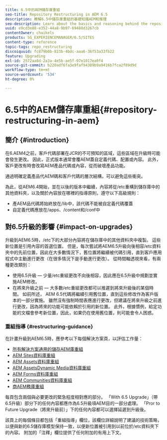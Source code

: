 ```yaml
---
title: 6.5中的AEM儲存庫重組
seo-title: Repository Restructuring in AEM 6.5
description: 瞭解6.5中儲存庫重組的基礎知識AEM和推理
seo-description: Learn about the basics and reasoning behind the repository restructuring in AEM 6.5
uuid: e9cd3e88-e352-44a8-9b97-69488d3267cb
contentOwner: chaikels
products: SG_EXPERIENCEMANAGER/6.5/SITES
content-type: reference
topic-tags: repo_restructuring
discoiquuid: fc879b0b-823b-4bdc-aaa6-36f53a33fb22
feature: Upgrading
exl-id: 2572aa8d-2a3a-4e5b-ae5f-07e1017ea0f4
source-git-commit: b220adf6fa3e9faf94389b9a9416b7fca2f89d9d
workflow-type: tm+mt
source-wordcount: '534'
ht-degree: 0%

---
```


# 6.5中的AEM儲存庫重組{#repository-restructuring-in-aem}

## 簡介 {#introduction}

在6.AEM4之前，客戶代碼部署在JCR的不可預知的區域，這些區域在升級時可能會發生更改。 因此，正式版本通常會覆AEM蓋自定義代碼、配置或內容。 此外，客戶更改有時會改寫AEM產品代碼或內容，從而破壞產品功能。

通過明確定義產品代AEM碼和客戶代碼的層次結構，可以避免這些衝突。

為此，從AEM6.4開始，並在以後的版本中繼續，內容將從/etc重構到儲存庫中的其他資料夾，以及關於內容放在哪裡的指導原則，遵守以下高級規則：

* 產AEM品代碼將始終放在/lib中，該代碼不能被自定義代碼覆蓋
* 自定義代碼應放在/apps、/content和/conf中

## 對6.5升級的影響 {#impact-on-upgrades}

升級到AEM6.5時，/etc下的大部分內容將在儲存庫中的其他資料夾中複製。 這些新位置是引用內容的首選位置。 但是，每次嘗試將AEM6.5升級向後相容/etc資料夾中的先前位置，因此在大多數情況下，舊位置將繼續被代碼引用，直到客戶應用程式中主動進行更改（在很多情況下是手動進行更改）。 從時間軸透視來看，有兩種更改類別：

* 使用6.5升級 — 少量/etc重組更改不向後相容，因此應在6.5升級中規劃並實施AEM修改。
* 在將來升級之前 — 大多數/etc重組更改都可以推遲到將來升級後的某個時間。 如前所述， AEM 6.5代碼將繼續引用舊位置，直到這些修改作為客戶版本的一部分實施。 雖然沒有強制時間表應進行更改，但建議在將來升級之前進行更改，因為將來的功能可能依賴於引用的新位置。 此外，根據慣例，給定功能的文檔會參考新位置，因此，如果仍在使用舊位置，則可能會令人困惑。

### 重組指導 {#restructuring-guidance}

在計畫升級到AEM6.5時，應參考以下每個解決方案頁，以評估工作量：

* [所有解決方案通用的儲存AEM庫重組](/help/sites-deploying/all-repository-restructuring-in-aem-6-5.md)
* [AEM Sites資料庫重組](/help/sites-deploying/sites-repository-restructuring-in-aem-6-5.md)
* [AEM Assets資料庫重組](/help/sites-deploying/assets-repository-restructuring-in-aem-6-5.md)
* [AEM AssetsDynamic Media資料庫重組](/help/sites-deploying/dynamicmedia-repository-restructuring-in-aem-6-5.md)
* [AEM Forms資料庫重組](/help/sites-deploying/forms-repository-restructuring-in-aem-6-5.md)
* [AEM Communities資料庫重組](/help/sites-deploying/communities-repository-restructuring-in-aem-6-5.md)
* [商AEM務庫重組](/help/sites-deploying/ecommerce-repository-restructuring-in-aem-6-5.md)

每頁包含兩個與必要更改的緊急程度相對應的部分。 「With 6.5 Upgrade」（帶6.5升級）部分下的任何內容都應作為6.5升級項AEM目的一部分處理。 「Pror to Future Upgrade（將來升級前）」下的任何內容都可以選擇延遲到升級後。

該頁上的每個條目都包括「重組指導」欄位，該欄位詳細說明了建議的技術策略，以便與新的6.5儲存庫模型保持一致，以便新位置被引用到以前位於/etc資料夾下的內容。 附加的「注釋」欄位提供了任何附加的有用上下文。
